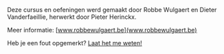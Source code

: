 Deze cursus en oefeningen werd gemaakt door Robbe Wulgaert en Dieter Vanderfaeillie, herwerkt door Pieter Herinckx. 

Meer informatie: [www.robbewulgaert.be](www.robbewulgaert.be)

Heb je een fout opgemerkt? 
[Laat het me weten!](www.robbewulgaert.be/contact)
